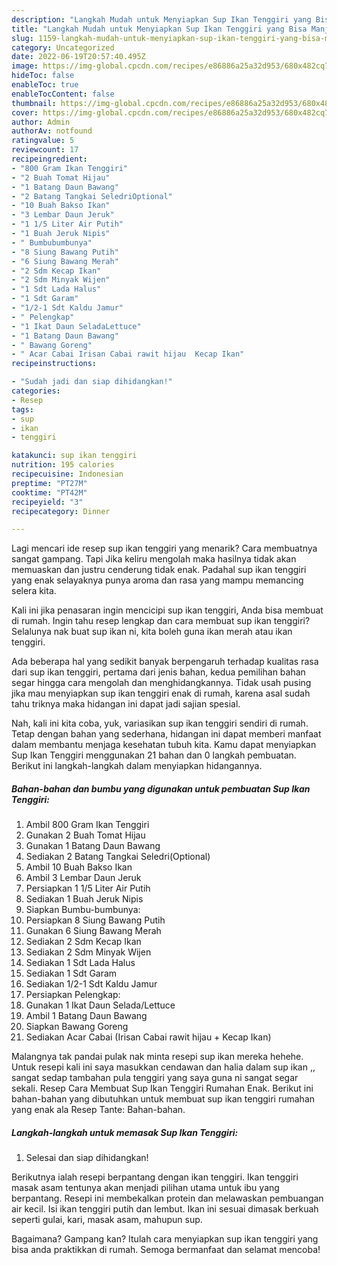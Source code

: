 ```yaml
---
description: "Langkah Mudah untuk Menyiapkan Sup Ikan Tenggiri yang Bisa Manjain Lidah"
title: "Langkah Mudah untuk Menyiapkan Sup Ikan Tenggiri yang Bisa Manjain Lidah"
slug: 1159-langkah-mudah-untuk-menyiapkan-sup-ikan-tenggiri-yang-bisa-manjain-lidah
category: Uncategorized
date: 2022-06-19T20:57:40.495Z
image: https://img-global.cpcdn.com/recipes/e86886a25a32d953/680x482cq70/sup-ikan-tenggiri-foto-resep-utama.jpg
hideToc: false
enableToc: true
enableTocContent: false
thumbnail: https://img-global.cpcdn.com/recipes/e86886a25a32d953/680x482cq70/sup-ikan-tenggiri-foto-resep-utama.jpg
cover: https://img-global.cpcdn.com/recipes/e86886a25a32d953/680x482cq70/sup-ikan-tenggiri-foto-resep-utama.jpg
author: Admin
authorAv: notfound
ratingvalue: 5
reviewcount: 17
recipeingredient:
- "800 Gram Ikan Tenggiri"
- "2 Buah Tomat Hijau"
- "1 Batang Daun Bawang"
- "2 Batang Tangkai SeledriOptional"
- "10 Buah Bakso Ikan"
- "3 Lembar Daun Jeruk"
- "1 1/5 Liter Air Putih"
- "1 Buah Jeruk Nipis"
- " Bumbubumbunya"
- "8 Siung Bawang Putih"
- "6 Siung Bawang Merah"
- "2 Sdm Kecap Ikan"
- "2 Sdm Minyak Wijen"
- "1 Sdt Lada Halus"
- "1 Sdt Garam"
- "1/2-1 Sdt Kaldu Jamur"
- " Pelengkap"
- "1 Ikat Daun SeladaLettuce"
- "1 Batang Daun Bawang"
- " Bawang Goreng"
- " Acar Cabai Irisan Cabai rawit hijau  Kecap Ikan"
recipeinstructions:

- "Sudah jadi dan siap dihidangkan!"
categories:
- Resep
tags:
- sup
- ikan
- tenggiri

katakunci: sup ikan tenggiri 
nutrition: 195 calories
recipecuisine: Indonesian
preptime: "PT27M"
cooktime: "PT42M"
recipeyield: "3"
recipecategory: Dinner

---
```



Lagi mencari ide resep sup ikan tenggiri yang menarik? Cara membuatnya sangat gampang. Tapi Jika keliru mengolah maka hasilnya tidak akan memuaskan dan justru cenderung tidak enak. Padahal sup ikan tenggiri yang enak selayaknya punya aroma dan rasa yang mampu memancing selera kita.


Kali ini jika penasaran ingin mencicipi sup ikan tenggiri, Anda bisa membuat di rumah. Ingin tahu resep lengkap dan cara membuat sup ikan tenggiri? Selalunya nak buat sup ikan ni, kita boleh guna ikan merah atau ikan tenggiri.

Ada beberapa hal yang sedikit banyak berpengaruh terhadap kualitas rasa dari sup ikan tenggiri, pertama dari jenis bahan, kedua pemilihan bahan segar hingga cara mengolah dan menghidangkannya. Tidak usah pusing jika mau menyiapkan sup ikan tenggiri enak di rumah, karena asal sudah tahu triknya maka hidangan ini dapat jadi sajian spesial.


Nah, kali ini kita coba, yuk, variasikan sup ikan tenggiri sendiri di rumah. Tetap dengan bahan yang sederhana, hidangan ini dapat memberi manfaat dalam membantu menjaga kesehatan tubuh kita. Kamu dapat menyiapkan Sup Ikan Tenggiri menggunakan 21 bahan dan 0 langkah pembuatan. Berikut ini langkah-langkah dalam menyiapkan hidangannya.

<!--inarticleads1-->

##### Bahan-bahan dan bumbu yang digunakan untuk pembuatan Sup Ikan Tenggiri:

1. Ambil 800 Gram Ikan Tenggiri
1. Gunakan 2 Buah Tomat Hijau
1. Gunakan 1 Batang Daun Bawang
1. Sediakan 2 Batang Tangkai Seledri(Optional)
1. Ambil 10 Buah Bakso Ikan
1. Ambil 3 Lembar Daun Jeruk
1. Persiapkan 1 1/5 Liter Air Putih
1. Sediakan 1 Buah Jeruk Nipis
1. Siapkan  Bumbu-bumbunya:
1. Persiapkan 8 Siung Bawang Putih
1. Gunakan 6 Siung Bawang Merah
1. Sediakan 2 Sdm Kecap Ikan
1. Sediakan 2 Sdm Minyak Wijen
1. Sediakan 1 Sdt Lada Halus
1. Sediakan 1 Sdt Garam
1. Sediakan 1/2-1 Sdt Kaldu Jamur
1. Persiapkan  Pelengkap:
1. Gunakan 1 Ikat Daun Selada/Lettuce
1. Ambil 1 Batang Daun Bawang
1. Siapkan  Bawang Goreng
1. Sediakan  Acar Cabai (Irisan Cabai rawit hijau + Kecap Ikan)


Malangnya tak pandai pulak nak minta resepi sup ikan mereka hehehe. Untuk resepi kali ini saya masukkan cendawan dan halia dalam sup ikan ,, sangat sedap tambahan pula tenggiri yang saya guna ni sangat segar sekali. Resep Cara Membuat Sup Ikan Tenggiri Rumahan Enak. Berikut ini bahan-bahan yang dibutuhkan untuk membuat sup ikan tenggiri rumahan yang enak ala Resep Tante: Bahan-bahan. 

<!--inarticleads2-->

##### Langkah-langkah untuk memasak Sup Ikan Tenggiri:


1. Selesai dan siap dihidangkan!

Berikutnya ialah resepi berpantang dengan ikan tenggiri. Ikan tenggiri masak asam tentunya akan menjadi pilihan utama untuk ibu yang berpantang. Resepi ini membekalkan protein dan melawaskan pembuangan air kecil. Isi ikan tenggiri putih dan lembut. Ikan ini sesuai dimasak berkuah seperti gulai, kari, masak asam, mahupun sup. 

Bagaimana? Gampang kan? Itulah cara menyiapkan sup ikan tenggiri yang bisa anda praktikkan di rumah. Semoga bermanfaat dan selamat mencoba!
